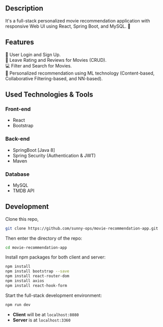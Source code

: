 
## Description

It's a full-stack personalized movie recommendation application with responsive Web UI using React, Spring Boot, and MySQL. 🚤

## Features
🌻 User Login and Sign Up.  
🎄 Leave Rating and Reviews for Movies (CRUD).  
💻 Filter and Search for Movies.   
🎺 Personalized recommendation using ML technology (Content-based, Collaborative Filtering-based, and NN-based).


## Used Technologies & Tools

### Front-end
- React
- Bootstrap

### Back-end
- SpringBoot [Java 8]
- Spring Security (Authentication & JWT)
- Maven

### Database
- MySQL
- TMDB API

## Development

Clone this repo,
```bash
git clone https://github.com/sunny-ops/movie-recommendation-app.git
```

Then enter the directory of the repo:

```bash
cd movie-recommendation-app
```

Install npm packages for both client and server:

```bash
npm install
npm install bootstrap --save
npm install react-router-dom
npm install axios
npm install react-hook-form
```

Start the full-stack development environment:

```bash
npm run dev
```

- **Client** will be at `localhost:8080`
- **Server** is at `localhost:3360`








